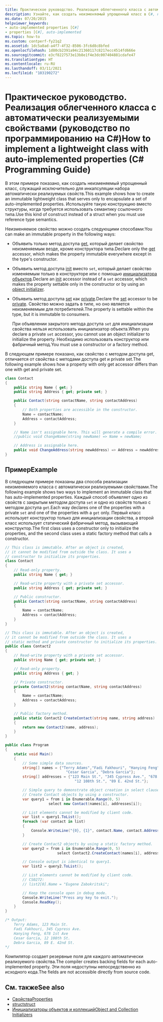 ```yaml
---
title: Практическое руководство. Реализация облегченного класса с автоматически реализуемыми свойствами (руководство по программированию на C#)
description: Узнайте, как создать неизменяемый упрощенный класс в C#, который инкапсулирует автоматически реализуемые свойства. Существует два подхода к реализации.
ms.date: 07/20/2015
helpviewer_keywords:
- auto-implemented properties [C#]
- properties [C#], auto-implemented
ms.topic: how-to
ms.custom: contperf-fy21q2
ms.assetid: 1dc5a8ad-a4f7-4f32-8506-3fc6d8c8bfed
ms.openlocfilehash: 1d80cb2391a94c21360117c8217ecc4514fd666e
ms.sourcegitcommit: e3cf8227573e13b8e1f4e3dc007404881cdafe47
ms.translationtype: HT
ms.contentlocale: ru-RU
ms.lasthandoff: 03/11/2021
ms.locfileid: "103190272"
---
```

# <a name="how-to-implement-a-lightweight-class-with-auto-implemented-properties-c-programming-guide"></a><span data-ttu-id="4471c-104">Практическое руководство. Реализация облегченного класса с автоматически реализуемыми свойствами (руководство по программированию на C#)</span><span class="sxs-lookup"><span data-stu-id="4471c-104">How to implement a lightweight class with auto-implemented properties (C# Programming Guide)</span></span>

<span data-ttu-id="4471c-105">В этом примере показано, как создать неизменяемый упрощенный класс, служащий исключительно для инкапсуляции набора автоматически реализуемых свойств.</span><span class="sxs-lookup"><span data-stu-id="4471c-105">This example shows how to create an immutable lightweight class that serves only to encapsulate a set of auto-implemented properties.</span></span> <span data-ttu-id="4471c-106">Используйте такую конструкцию вместо структуры, когда требуется использовать семантику ссылочного типа.</span><span class="sxs-lookup"><span data-stu-id="4471c-106">Use this kind of construct instead of a struct when you must use reference type semantics.</span></span>

<span data-ttu-id="4471c-107">Неизменяемое свойство можно создать следующими способами:</span><span class="sxs-lookup"><span data-stu-id="4471c-107">You can make an immutable property in the following ways:</span></span>

- <span data-ttu-id="4471c-108">Объявить только метод доступа [get](../../language-reference/keywords/get.md), который делает свойство неизменяемым везде, кроме конструктора типа.</span><span class="sxs-lookup"><span data-stu-id="4471c-108">Declare only the [get](../../language-reference/keywords/get.md) accessor, which makes the property immutable everywhere except in the type's constructor.</span></span>

- <span data-ttu-id="4471c-109">Объявить метод доступа [init](../../language-reference/keywords/init.md) вместо `set`, который делает свойство изменяемым только в конструкторе или с помощью [инициализатора объектов](object-and-collection-initializers.md).</span><span class="sxs-lookup"><span data-stu-id="4471c-109">Declare an [init](../../language-reference/keywords/init.md) accessor instead of a `set` accessor, which makes the property settable only in the constructor or by using an [object initializer](object-and-collection-initializers.md).</span></span>

- <span data-ttu-id="4471c-110">Объявить метод доступа [set](../../language-reference/keywords/set.md) как [private](../../language-reference/keywords/private.md).</span><span class="sxs-lookup"><span data-stu-id="4471c-110">Declare the [set](../../language-reference/keywords/set.md) accessor to be [private](../../language-reference/keywords/private.md).</span></span>  <span data-ttu-id="4471c-111">Свойство можно задать в типе, но оно является неизменяемым для потребителей.</span><span class="sxs-lookup"><span data-stu-id="4471c-111">The property is settable within the type, but it is immutable to consumers.</span></span>

  <span data-ttu-id="4471c-112">При объявлении закрытого метода доступа `set` для инициализации свойства нельзя использовать инициализатор объекта.</span><span class="sxs-lookup"><span data-stu-id="4471c-112">When you declare a private `set` accessor, you cannot use an object initializer to initialize the property.</span></span> <span data-ttu-id="4471c-113">Необходимо использовать конструктор или фабричный метод.</span><span class="sxs-lookup"><span data-stu-id="4471c-113">You must use a constructor or a factory method.</span></span>

<span data-ttu-id="4471c-114">В следующем примере показано, как свойство с методом доступа get, отличается от свойства с методами доступа get и private set.</span><span class="sxs-lookup"><span data-stu-id="4471c-114">The following example shows how a property with only get accessor differs than one with get and private set.</span></span>

```csharp
class Contact
{
    public string Name { get; }
    public string Address { get; private set; }

    public Contact(string contactName, string contactAddress)
    {
        // Both properties are accessible in the constructor.
        Name = contactName;
        Address = contactAddress;
    }

    // Name isn't assignable here. This will generate a compile error.
    //public void ChangeName(string newName) => Name = newName;

    // Address is assignable here.
    public void ChangeAddress(string newAddress) => Address = newAddress
}
```

## <a name="example"></a><span data-ttu-id="4471c-115">Пример</span><span class="sxs-lookup"><span data-stu-id="4471c-115">Example</span></span>

<span data-ttu-id="4471c-116">В следующем примере показаны два способа реализации неизменяемого класса с автоматически реализуемыми свойствами.</span><span class="sxs-lookup"><span data-stu-id="4471c-116">The following example shows two ways to implement an immutable class that has auto-implemented properties.</span></span> <span data-ttu-id="4471c-117">Каждый способ объявляет одно из свойств с закрытым методом доступа `set` и одно из свойств только с методом доступа `get`.</span><span class="sxs-lookup"><span data-stu-id="4471c-117">Each way declares one of the properties with a private `set` and one of the properties with a `get` only.</span></span>  <span data-ttu-id="4471c-118">Первый класс использует конструктор только для инициализации свойства, а второй класс использует статический фабричный метод, вызывающий конструктор.</span><span class="sxs-lookup"><span data-stu-id="4471c-118">The first class uses a constructor only to initialize the properties, and the second class uses a static factory method that calls a constructor.</span></span>

```csharp
// This class is immutable. After an object is created,
// it cannot be modified from outside the class. It uses a
// constructor to initialize its properties.
class Contact
{
    // Read-only property.
    public string Name { get; }

    // Read-write property with a private set accessor.
    public string Address { get; private set; }

    // Public constructor.
    public Contact(string contactName, string contactAddress)
    {
        Name = contactName;
        Address = contactAddress;
    }
}

// This class is immutable. After an object is created,
// it cannot be modified from outside the class. It uses a
// static method and private constructor to initialize its properties.
public class Contact2
{
    // Read-write property with a private set accessor.
    public string Name { get; private set; }

    // Read-only property.
    public string Address { get; }

    // Private constructor.
    private Contact2(string contactName, string contactAddress)
    {
        Name = contactName;
        Address = contactAddress;
    }

    // Public factory method.
    public static Contact2 CreateContact(string name, string address)
    {
        return new Contact2(name, address);
    }
}

public class Program
{
    static void Main()
    {
        // Some simple data sources.
        string[] names = {"Terry Adams","Fadi Fakhouri", "Hanying Feng",
                            "Cesar Garcia", "Debra Garcia"};
        string[] addresses = {"123 Main St.", "345 Cypress Ave.", "678 1st Ave",
                                "12 108th St.", "89 E. 42nd St."};

        // Simple query to demonstrate object creation in select clause.
        // Create Contact objects by using a constructor.
        var query1 = from i in Enumerable.Range(0, 5)
                    select new Contact(names[i], addresses[i]);

        // List elements cannot be modified by client code.
        var list = query1.ToList();
        foreach (var contact in list)
        {
            Console.WriteLine("{0}, {1}", contact.Name, contact.Address);
        }

        // Create Contact2 objects by using a static factory method.
        var query2 = from i in Enumerable.Range(0, 5)
                        select Contact2.CreateContact(names[i], addresses[i]);

        // Console output is identical to query1.
        var list2 = query2.ToList();

        // List elements cannot be modified by client code.
        // CS0272:
        // list2[0].Name = "Eugene Zabokritski";

        // Keep the console open in debug mode.
        Console.WriteLine("Press any key to exit.");
        Console.ReadKey();
    }
}

/* Output:
    Terry Adams, 123 Main St.
    Fadi Fakhouri, 345 Cypress Ave.
    Hanying Feng, 678 1st Ave
    Cesar Garcia, 12 108th St.
    Debra Garcia, 89 E. 42nd St.
*/
```

<span data-ttu-id="4471c-119">Компилятор создает резервные поля для каждого автоматически реализуемого свойства.</span><span class="sxs-lookup"><span data-stu-id="4471c-119">The compiler creates backing fields for each auto-implemented property.</span></span> <span data-ttu-id="4471c-120">Эти поля недоступны непосредственно из исходного кода.</span><span class="sxs-lookup"><span data-stu-id="4471c-120">The fields are not accessible directly from source code.</span></span>

## <a name="see-also"></a><span data-ttu-id="4471c-121">См. также</span><span class="sxs-lookup"><span data-stu-id="4471c-121">See also</span></span>

- [<span data-ttu-id="4471c-122">Свойства</span><span class="sxs-lookup"><span data-stu-id="4471c-122">Properties</span></span>](./properties.md)
- [<span data-ttu-id="4471c-123">struct</span><span class="sxs-lookup"><span data-stu-id="4471c-123">struct</span></span>](../../language-reference/builtin-types/struct.md)
- [<span data-ttu-id="4471c-124">Инициализаторы объектов и коллекций</span><span class="sxs-lookup"><span data-stu-id="4471c-124">Object and Collection Initializers</span></span>](./object-and-collection-initializers.md)
